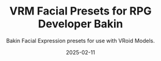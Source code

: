 ---
title: VRM Facial Presets for RPG Developer Bakin
subtitle: Bakin Facial Expression presets for use with VRoid Models.
date: 2025-02-11
time: 20:10
thumbnail: images/facials_thumb.jpg
steam_workshop_link: https://steamcommunity.com/sharedfiles/filedetails/?id=3459734557
content: |
  When added to a VRM model, this will let you easily get started with facial expressions, head turning, eye moving, or a combination of all three! It also adds the additional blend shapes that the VRoid for Bakin Blender Addon creates.
---